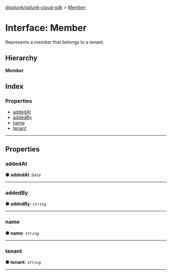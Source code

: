 [@splunk/splunk-cloud-sdk](../README.md) > [Member](../interfaces/member.md)

# Interface: Member

Represents a member that belongs to a tenant.

## Hierarchy

**Member**

## Index

### Properties

* [addedAt](member.md#addedat)
* [addedBy](member.md#addedby)
* [name](member.md#name)
* [tenant](member.md#tenant)

---

## Properties

<a id="addedat"></a>

###  addedAt

**● addedAt**: *`Date`*

___
<a id="addedby"></a>

###  addedBy

**● addedBy**: *`string`*

___
<a id="name"></a>

###  name

**● name**: *`string`*

___
<a id="tenant"></a>

###  tenant

**● tenant**: *`string`*

___

